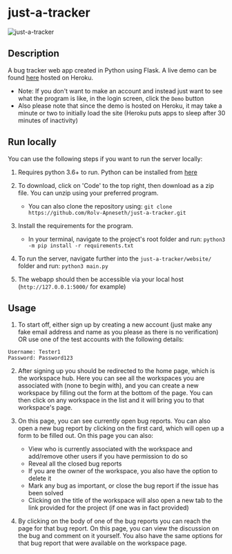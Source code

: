 # just-a-tracker

![just-a-tracker](https://user-images.githubusercontent.com/69486699/161395157-20a5a3e0-fafc-43fe-aaad-f2778cd4c01b.png)

## Description

A bug tracker web app created in Python using Flask. A live demo can be found [here](https://just-a-tracker.herokuapp.com/login) hosted on Heroku.

-   Note: If you don't want to make an account and instead just want to see what the program is like, in the login screen, click the `Demo` button
-   Also please note that since the demo is hosted on Heroku, it may take a minute or two to initially load the site (Heroku puts apps to sleep after 30 minutes of inactivity)

## Run locally

You can use the following steps if you want to run the server locally:

1. Requires python 3.6+ to run. Python can be installed from [here](https://www.python.org/downloads/)

2. To download, click on 'Code' to the top right, then download as a zip file. You can unzip using your preferred program.

    - You can also clone the repository using: `git clone https://github.com/Rolv-Apneseth/just-a-tracker.git`

3. Install the requirements for the program.

    - In your terminal, navigate to the project's root folder and run: `python3 -m pip install -r requirements.txt`

4. To run the server, navigate further into the `just-a-tracker/website/` folder and run: `python3 main.py`

5. The webapp should then be accessible via your local host (`http://127.0.0.1:5000/` for example)

## Usage

1. To start off, either sign up by creating a new account (just make any fake email address and name as you please as there is no verification) OR use one of the test accounts with the following details:

```
Username: Tester1
Password: Password123
```

2. After signing up you should be redirected to the home page, which is the workspace hub. Here you can see all the workspaces you are associated with (none to begin with), and you can create a new workspace by filling out the form at the bottom of the page. You can then click on any workspace in the list and it will bring you to that workspace's page.

3. On this page, you can see currently open bug reports. You can also open a new bug report by clicking on the first card, which will open up a form to be filled out. On this page you can also:

    - View who is currently associated with the workspace and add/remove other users if you have permission to do so
    - Reveal all the closed bug reports
    - If you are the owner of the workspace, you also have the option to delete it
    - Mark any bug as important, or close the bug report if the issue has been solved
    - Clicking on the title of the workspace will also open a new tab to the link provided for the project (if one was in fact provided)

4. By clicking on the body of one of the bug reports you can reach the page for that bug report. On this page, you can view the discussion on the bug and comment on it yourself. You also have the same options for that bug report that were available on the workspace page.
